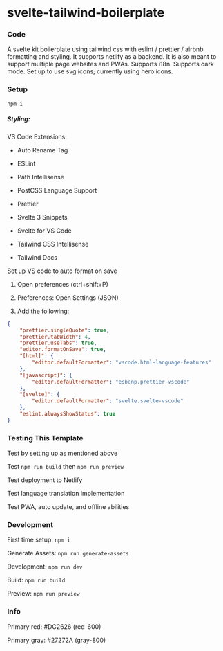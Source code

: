 # svelte-tailwind-boilerplate

### Code

A svelte kit boilerplate using tailwind css with eslint / prettier / airbnb formatting and styling. It supports netlify as a backend. It is also meant to support multiple page websites and PWAs. Supports i18n. Supports dark mode. Set up to use svg icons; currently using hero icons.

### Setup

`npm i`

##### Styling:

VS Code Extensions:

- Auto Rename Tag

- ESLint

- Path Intellisense

- PostCSS Language Support

- Prettier

- Svelte 3 Snippets

- Svelte for VS Code

- Tailwind CSS Intellisense

- Tailwind Docs

Set up VS code to auto format on save

1. Open preferences (ctrl+shift+P)

2. Preferences: Open Settings (JSON)

3. Add the following:

```json
{
	"prettier.singleQuote": true,
	"prettier.tabWidth": 4,
	"prettier.useTabs": true,
	"editor.formatOnSave": true,
	"[html]": {
		"editor.defaultFormatter": "vscode.html-language-features"
	},
	"[javascript]": {
		"editor.defaultFormatter": "esbenp.prettier-vscode"
	},
	"[svelte]": {
		"editor.defaultFormatter": "svelte.svelte-vscode"
	},
	"eslint.alwaysShowStatus": true
}
```

### Testing This Template

Test by setting up as mentioned above

Test `npm run build` then `npm run preview`

Test deployment to Netlify

Test language translation implementation

Test PWA, auto update, and offline abilities

### Development

First time setup: `npm i`

Generate Assets: `npm run generate-assets`

Development: `npm run dev`

Build: `npm run build`

Preview: `npm run preview`

### Info

Primary red: #DC2626 (red-600)

Primary gray: #27272A (gray-800)
